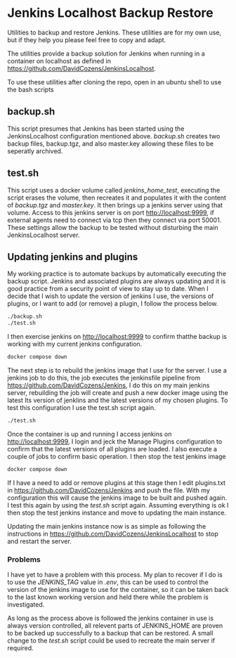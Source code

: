 # Jenkins Localhost Backup Restore

Utilities to backup and restore Jenkins. These utilities are for my own use, but if they help you please feel free to copy and adapt.

The utilities provide a backup solution for Jenkins when running in a container on localhost as defined in <https://github.com/DavidCozens/JenkinsLocalhost>.

To use these utilities after cloning the repo, open in an ubuntu shell to use the bash scripts

## backup.sh

This script presumes that Jenkins has been started using the JenkinsLocalhost configuration mentioned above. *backup.sh* creates two backup files, backup.tgz, and also master.key allowing these files to be seperatly archived. 

## test.sh

This script uses a docker volume called *jenkins_home_test*, executing the script erases the volume, then recreates it and populates it with the content of *backup.tgz* and *master.key*. It then brings up a jenkins server using that volume. Access to this jenkins server is on port <http://localhost:9999>, if external agents need to connect via tcp then they connect via port 50001. These settings allow the backup to be tested without disturbing the main JenkinsLocalhost server.

## Updating jenkins and plugins

My working practice is to automate backups by automatically executing the backup script. Jenkins and associated plugins are always updating and it is good practice from a security point of view to stay up to date. When I decide that I wish to update the version of jenkins I use, the versions of plugins, or I want to add (or remove) a plugin, I follow the process below.

```bash
./backup.sh
./test.sh
```

I then exercise jenkins on <http://localhost:9999> to confirm thatthe backup is working with my current jenkins configuration.

```bash
docker compose down
```

The next step is to rebuild the jenkins image that I use for the server. I use a jenkins job to do this, the job executes the jenkinsfile pipeline from <https://github.com/DavidCozens/Jenkins>, I do this on my main jenkins server, rebuilding the job will create and push a new docker image using the latest lts version of jenklins and the latest versions of my chosen plugins. To test this configuration I use the test.sh script again.

```bash
./test.sh
```

Once the container is up and running I access jenkins on <http://localhost:9999>, I login and jeck the Manage Plugins configuration to confirm that the latest versions of all plugins are loaded. I also execute a couple of jobs to confirm basic operation. I then stop the test jenkins image

```bash
docker compose down
```

If I have a need to add or remove plugins at this stage then I edit plugins.txt in <https://github.com/DavidCozens/Jenkins> and push the file. With my configuration this will cause the jenkins image to be built and pushed again. I test this again by using the *test.sh* script again. Assuming everything is ok I then stop the test jenkins instance and move to updating the main instance.

Updating the main jenkins instance now is as simple as following the instructions in <https://github.com/DavidCozens/JenkinsLocalhost> to stop and restart the server.

### Problems

I have yet to have a problem with this process. My plan to recover if I do is to use the *JENKINS_TAG* value in *.env*, this can be used to control the version of the jenkins image to use for the container, so it can be taken back to the last known working version and held there while the problem is investigated.

As long as the process above is followed the jenkins container in use is always version controlled, all relevent parts of JENKINS_HOME are proven to be backed up successfully to a backup that can be restored. A small change to the *test.sh* script could be used to recreate the main server if required.